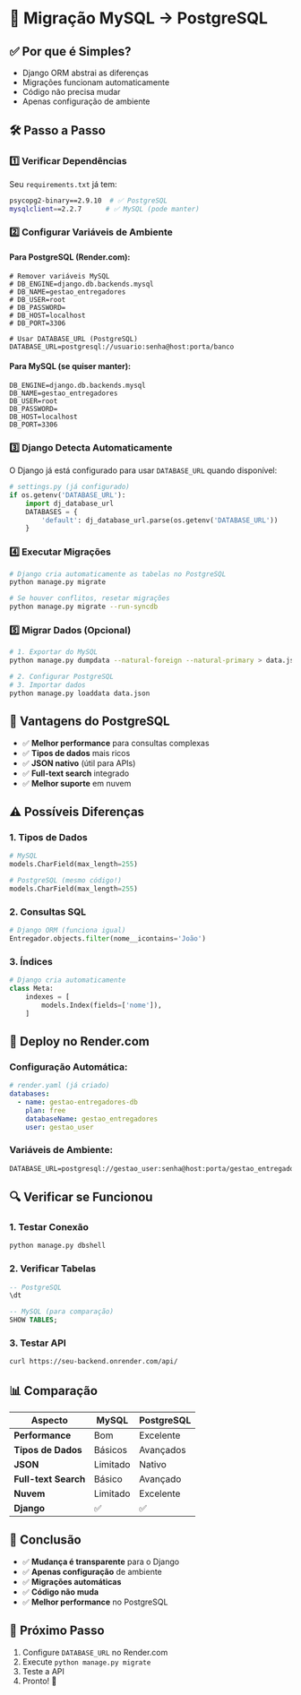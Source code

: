 # 🔄 Migração MySQL → PostgreSQL

## ✅ **Por que é Simples?**
- Django ORM abstrai as diferenças
- Migrações funcionam automaticamente
- Código não precisa mudar
- Apenas configuração de ambiente

## 🛠️ **Passo a Passo**

### 1️⃣ **Verificar Dependências**
Seu `requirements.txt` já tem:
```bash
psycopg2-binary==2.9.10  # ✅ PostgreSQL
mysqlclient==2.2.7      # ✅ MySQL (pode manter)
```

### 2️⃣ **Configurar Variáveis de Ambiente**

#### Para PostgreSQL (Render.com):
```env
# Remover variáveis MySQL
# DB_ENGINE=django.db.backends.mysql
# DB_NAME=gestao_entregadores
# DB_USER=root
# DB_PASSWORD=
# DB_HOST=localhost
# DB_PORT=3306

# Usar DATABASE_URL (PostgreSQL)
DATABASE_URL=postgresql://usuario:senha@host:porta/banco
```

#### Para MySQL (se quiser manter):
```env
DB_ENGINE=django.db.backends.mysql
DB_NAME=gestao_entregadores
DB_USER=root
DB_PASSWORD=
DB_HOST=localhost
DB_PORT=3306
```

### 3️⃣ **Django Detecta Automaticamente**
O Django já está configurado para usar `DATABASE_URL` quando disponível:

```python
# settings.py (já configurado)
if os.getenv('DATABASE_URL'):
    import dj_database_url
    DATABASES = {
        'default': dj_database_url.parse(os.getenv('DATABASE_URL'))
    }
```

### 4️⃣ **Executar Migrações**
```bash
# Django cria automaticamente as tabelas no PostgreSQL
python manage.py migrate

# Se houver conflitos, resetar migrações
python manage.py migrate --run-syncdb
```

### 5️⃣ **Migrar Dados (Opcional)**
```bash
# 1. Exportar do MySQL
python manage.py dumpdata --natural-foreign --natural-primary > data.json

# 2. Configurar PostgreSQL
# 3. Importar dados
python manage.py loaddata data.json
```

## 🎯 **Vantagens do PostgreSQL**
- ✅ **Melhor performance** para consultas complexas
- ✅ **Tipos de dados** mais ricos
- ✅ **JSON nativo** (útil para APIs)
- ✅ **Full-text search** integrado
- ✅ **Melhor suporte** em nuvem

## ⚠️ **Possíveis Diferenças**

### 1. **Tipos de Dados**
```python
# MySQL
models.CharField(max_length=255)

# PostgreSQL (mesmo código!)
models.CharField(max_length=255)
```

### 2. **Consultas SQL**
```python
# Django ORM (funciona igual)
Entregador.objects.filter(nome__icontains='João')
```

### 3. **Índices**
```python
# Django cria automaticamente
class Meta:
    indexes = [
        models.Index(fields=['nome']),
    ]
```

## 🚀 **Deploy no Render.com**

### Configuração Automática:
```yaml
# render.yaml (já criado)
databases:
  - name: gestao-entregadores-db
    plan: free
    databaseName: gestao_entregadores
    user: gestao_user
```

### Variáveis de Ambiente:
```env
DATABASE_URL=postgresql://gestao_user:senha@host:porta/gestao_entregadores
```

## 🔍 **Verificar se Funcionou**

### 1. **Testar Conexão**
```bash
python manage.py dbshell
```

### 2. **Verificar Tabelas**
```sql
-- PostgreSQL
\dt

-- MySQL (para comparação)
SHOW TABLES;
```

### 3. **Testar API**
```bash
curl https://seu-backend.onrender.com/api/
```

## 📊 **Comparação**

| Aspecto | MySQL | PostgreSQL |
|---------|-------|------------|
| **Performance** | Bom | Excelente |
| **Tipos de Dados** | Básicos | Avançados |
| **JSON** | Limitado | Nativo |
| **Full-text Search** | Básico | Avançado |
| **Nuvem** | Limitado | Excelente |
| **Django** | ✅ | ✅ |

## 🎉 **Conclusão**
- ✅ **Mudança é transparente** para o Django
- ✅ **Apenas configuração** de ambiente
- ✅ **Migrações automáticas**
- ✅ **Código não muda**
- ✅ **Melhor performance** no PostgreSQL

## 🚀 **Próximo Passo**
1. Configure `DATABASE_URL` no Render.com
2. Execute `python manage.py migrate`
3. Teste a API
4. Pronto! 🎉
